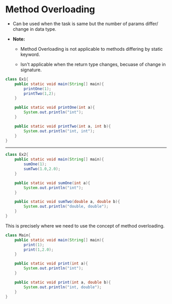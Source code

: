 # Method Overloading

- Can be used when the task is same but the number of params differ/ change in data type.
- **Note:**

  - Method Overloading is not applicable to methods differing by static keyword.

  - Isn't applicable when the return type changes, becuase of change in signature.

```java
class Ex1{
    public static void main(String[] main){
        printOne(1);
        printTwo(1,2);
    }

    public static void printOne(int a){
        System.out.println("int");
    }

    public static void printTwo(int a, int b){
        System.out.println("int, int");
    }
}
```

---

```java
class Ex2{
    public static void main(String[] main){
        sumOne(1);
        sumTwo(1.0,2.0);
    }

    public static void sumOne(int a){
        System.out.println("int");
    }

    public static void sumTwo(double a, double b){
        System.out.println("double, double");
    }
}
```

This is precisely where we need to use the concept of method overloading.

```java
class Main{
    public static void main(String[] main){
        print(1);
        print(1,2.0);
    }

    public static void print(int a){
        System.out.println("int");
    }

    public static void print(int a, double b){
        System.out.println("int, double");
    }
}
```
